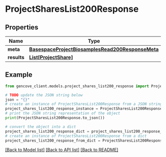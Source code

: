 # ProjectSharesList200Response


## Properties

Name | Type | Description | Notes
------------ | ------------- | ------------- | -------------
**meta** | [**BasespaceProjectBiosamplesRead200ResponseMeta**](BasespaceProjectBiosamplesRead200ResponseMeta.md) |  | [optional]
**results** | [**List[ProjectShare]**](ProjectShare.md) |  |

## Example

```python
from gencove_client.models.project_shares_list200_response import ProjectSharesList200Response

# TODO update the JSON string below
json = "{}"
# create an instance of ProjectSharesList200Response from a JSON string
project_shares_list200_response_instance = ProjectSharesList200Response.from_json(json)
# print the JSON string representation of the object
print(ProjectSharesList200Response.to_json())

# convert the object into a dict
project_shares_list200_response_dict = project_shares_list200_response_instance.to_dict()
# create an instance of ProjectSharesList200Response from a dict
project_shares_list200_response_from_dict = ProjectSharesList200Response.from_dict(project_shares_list200_response_dict)
```
[[Back to Model list]](../README.md#documentation-for-models) [[Back to API list]](../README.md#documentation-for-api-endpoints) [[Back to README]](../README.md)
